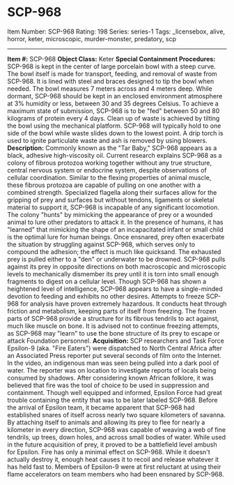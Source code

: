 # SCP-968
Item Number: SCP-968
Rating: 198
Series: series-1
Tags: _licensebox, alive, horror, keter, microscopic, murder-monster, predatory, scp

---

**Item #:** SCP-968
**Object Class:** Keter
**Special Containment Procedures:** SCP-968 is kept in the center of large porcelain bowl with a steep curve. The bowl itself is made for transport, feeding, and removal of waste from SCP-968. It is lined with steel and braces designed to tip the bowl when needed. The bowl measures 7 meters across and 4 meters deep. While dormant, SCP-968 should be kept in an enclosed environment atmosphere at 3% humidity or less, between 30 and 35 degrees Celsius. To achieve a maximum state of submission, SCP-968 is to be "fed" between 50 and 80 kilograms of protein every 4 days.
Clean up of waste is achieved by tilting the bowl using the mechanical platform. SCP-968 will typically hold to one side of the bowl while waste slides down to the lowest point. A drip torch is used to ignite particulate waste and ash is removed by using blowers.
**Description:** Commonly known as the "Tar Baby," SCP-968 appears as a black, adhesive high-viscosity oil. Current research explains SCP-968 as a colony of fibrous protozoa working together without any true structure, central nervous system or endocrine system, despite observations of cellular coordination.
Similar to the flexing properties of animal muscle, these fibrous protozoa are capable of pulling on one another with a combined strength. Specialized flagella along their surfaces allow for the gripping of prey and surfaces but without tendons, ligaments or skeletal material to support it, SCP-968 is incapable of any significant locomotion. The colony "hunts" by mimicking the appearance of prey or a wounded animal to lure other predators to attack it. In the presence of humans, it has "learned" that mimicking the shape of an incapacitated infant or small child is the optimal lure for human beings.
Once ensnared, prey often exacerbate the situation by struggling against SCP-968, which serves only to compound the adhesion; the effect is much like quicksand. The exhausted prey is pulled either to a "den" or underwater to be drowned. SCP-968 pulls against its prey in opposite directions on both macroscopic and microscopic levels to mechanically dismember its prey until it is torn into small enough fragments to digest on a cellular level.
Though SCP-968 has shown a heightened level of intelligence, SCP-968 appears to have a single-minded devotion to feeding and exhibits no other desires. Attempts to freeze SCP-968 for analysis have proven extremely hazardous. It conducts heat through friction and metabolism, keeping parts of itself from freezing. The frozen parts of SCP-968 provide a structure for its fibrous tendrils to act against, much like muscle on bone.
It is advised not to continue freezing attempts, as SCP-968 may "learn" to use the bone structure of its prey to escape or attack Foundation personnel.
**Acquisition:** SCP researchers and Task Force Epsilon-9 (aka. "Fire Eaters") were dispatched to North Central Africa after an Associated Press reporter put several seconds of film onto the Internet. In the video, an indigenous man was seen being pulled into a dark pool of water. The reporter was on location to investigate reports of locals being consumed by shadows. After considering known African folklore, it was believed that fire was the tool of choice to be used in suppression and containment.
Though well equipped and informed, Epsilon Force had great trouble containing the entity that was to be later labeled SCP-968. Before the arrival of Epsilon team, it became apparent that SCP-968 had established snares of itself across nearly two square kilometers of savanna. By attaching itself to animals and allowing its prey to flee for nearly a kilometer in every direction, SCP-968 was capable of weaving a web of fine tendrils, up trees, down holes, and across small bodies of water. While used in the future acquisition of prey, it proved to be a battlefield level ambush for Epsilon. Fire has only a minimal effect on SCP-968. While it doesn't actually destroy it, enough heat causes it to recoil and release whatever it has held fast to. Members of Epsilon-9 were at first reluctant at using their flame accelerators on team members who had been ensnared by SCP-968.